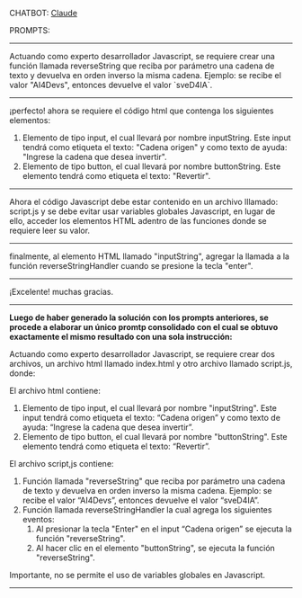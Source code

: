 CHATBOT: [Claude](https://claude.ai/login)

PROMPTS:

------

Actuando como experto desarrollador Javascript, se requiere crear una función llamada reverseString que reciba por parámetro una cadena de texto y devuelva en orden inverso la misma cadena. Ejemplo: se recibe el valor "AI4Devs", entonces devuelve el valor \`sveD4IA\`.

-----

¡perfecto! ahora se requiere el código html que contenga los siguientes elementos:

1.  Elemento de tipo input, el cual llevará por nombre inputString. Este input tendrá como etiqueta el texto: "Cadena origen" y como texto de ayuda: "Ingrese la cadena que desea invertir".
2.  Elemento de tipo button, el cual llevará por nombre buttonString. Este elemento tendrá como etiqueta el texto: "Revertir".

-----

Ahora el código Javascript debe estar contenido en un archivo lllamado: script.js y se debe evitar usar variables globales Javascript, en lugar de ello, acceder los elementos HTML adentro de las funciones donde se requiere leer su valor.

-----

finalmente, al elemento HTML llamado "inputString", agregar la llamada a la función reverseStringHandler cuando se presione la tecla "enter".

-----

¡Excelente! muchas gracias.

-----

**Luego de haber generado la solución con los prompts anteriores, se procede a elaborar un único promtp consolidado con el cual se obtuvo exactamente el mismo resultado con una sola instrucción:**

Actuando como experto desarrollador Javascript, se requiere crear dos archivos, un archivo html llamado index.html y otro archivo llamado script.js, donde:

El archivo html contiene:

1.  Elemento de tipo input, el cual llevará por nombre "inputString". Este input tendrá como etiqueta el texto: “Cadena origen” y como texto de ayuda: “Ingrese la cadena que desea invertir”.
2.  Elemento de tipo button, el cual llevará por nombre "buttonString". Este elemento tendrá como etiqueta el texto: “Revertir”.

El archivo script,js contiene:

1.  Función llamada "reverseString" que reciba por parámetro una cadena de texto y devuelva en orden inverso la misma cadena. Ejemplo: se recibe el valor “AI4Devs”, entonces devuelve el valor “sveD4IA”.
2.  Función llamada reverseStringHandler la cual agrega los siguientes eventos:
    1.  Al presionar la tecla "Enter" en el input “Cadena origen” se ejecuta la función "reverseString".
    2.  Al hacer clic en el elemento "buttonString", se ejecuta la función "reverseString".

Importante, no se permite el uso de variables globales en Javascript.


-----

